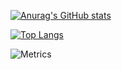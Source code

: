 [![Anurag's GitHub stats](https://github-readme-stats.vercel.app/api?username=funkpopo&theme=tokyonight)](https://github.com/anuraghazra/github-readme-stats)

[![Top Langs](https://github-readme-stats.vercel.app/api/top-langs/?username=funkpopo&show_icons=true&theme=tokyonight&layout=compact)](https://github.com/anuraghazra/github-readme-stats)

![Metrics](https://metrics.lecoq.io/funkpopo?template=classic&base.header=0&base.activity=0&base.community=0&base.repositories=0&base.metadata=0&stars=1&stars.limit=4&config.timezone=Asia%2FShanghai)
